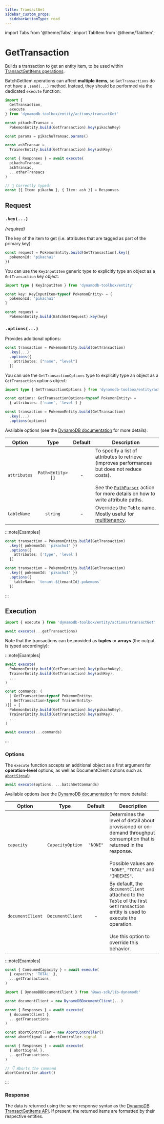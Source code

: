```yaml
---
title: TransactGet
sidebar_custom_props:
  sidebarActionType: read
---
```


import Tabs from '@theme/Tabs';
import TabItem from '@theme/TabItem';

# GetTransaction

Builds a transaction to get an entity item, to be used within [TransactGetItems operations](https://docs.aws.amazon.com/amazondynamodb/latest/APIReference/API_TransactGetItems.html).

BatchGetItem operations can affect **multiple items**, so `GetTransactions` do not have a `.send(...)` method. Instead, they should be performed via the dedicated `execute` function:

```ts
import {
  GetTransaction,
  execute
} from 'dynamodb-toolbox/entity/actions/transactGet'

const pikachuTransac =
  PokemonEntity.build(GetTransaction).key(pikachuKey)

const params = pikachuTransac.params()

const ashTransac =
  TrainerEntity.build(GetTransaction).key(ashKey)

const { Responses } = await execute(
  pikachuTransac,
  ashTransac,
  ...otherTransacs
)

// 🙌 Correctly typed!
const [{ Item: pikachu }, { Item: ash }] = Responses
```

## Request

### `.key(...)`

<p style={{ marginTop: '-15px' }}><i>(required)</i></p>

The key of the item to get (i.e. attributes that are tagged as part of the primary key):

```ts
const request = PokemonEntity.build(GetTransaction).key({
  pokemonId: 'pikachu1'
})
```

You can use the `KeyInputItem` generic type to explicitly type an object as a `GetTransaction` key object:

```ts
import type { KeyInputItem } from 'dynamodb-toolbox/entity'

const key: KeyInputItem<typeof PokemonEntity> = {
  pokemonId: 'pikachu1'
}

const request =
  PokemonEntity.build(BatchGetRequest).key(key)
```

### `.options(...)`

Provides additional options:

```ts
const transaction = PokemonEntity.build(GetTransaction)
  .key(...)
  .options({
    attributes: ["name", "level"]
  })
```

You can use the `GetTransactionOptions` type to explicitly type an object as a `GetTransaction` options object:

```ts
import type { GetTransactionOptions } from 'dynamodb-toolbox/entity/actions/transactGet'

const options: GetTransactionOptions<typeof PokemonEntity> =
  { attributes: ['name', 'level'] }

const transaction = PokemonEntity.build(GetTransaction)
  .key(...)
  .options(options)
```

Available options (see the [DynamoDB documentation](https://docs.aws.amazon.com/amazondynamodb/latest/APIReference/API_TransactGetItems.html#API_TransactGetItems_RequestParameters) for more details):

| Option       |       Type       | Default | Description                                                                                                                                                                                                               |
| ------------ | :--------------: | :-----: | ------------------------------------------------------------------------------------------------------------------------------------------------------------------------------------------------------------------------- |
| `attributes` | `Path<Entity>[]` |    -    | To specify a list of attributes to retrieve (improves performances but does not reduce costs).<br/><br/>See the [`PathParser`](../19-parse-paths/index.md#paths) action for more details on how to write attribute paths. |
| `tableName`  |     `string`     |    -    | Overrides the `Table` name. Mostly useful for [multitenancy](https://en.wikipedia.org/wiki/Multitenancy).                                                                                                                 |

:::note[Examples]

<Tabs>
<TabItem value="attributes" label="Attributes">

```ts
const transaction = PokemonEntity.build(GetTransaction)
  .key({ pokemonId: 'pikachu1' })
  .options({
    attributes: ['type', 'level']
  })
```

</TabItem>
<TabItem value="multitenant" label="Multitenant">

```ts
const transaction = PokemonEntity.build(GetTransaction)
  .key({ pokemonId: 'pikachu1' })
  .options({
    tableName: `tenant-${tenantId}-pokemons`
  })
```

</TabItem>
</Tabs>

:::

## Execution

```ts
import { execute } from 'dynamodb-toolbox/entity/actions/transactGet'

await execute(...getTransactions)
```

Note that the transactions can be provided as **tuples** or **arrays** (the output is typed accordingly):

:::note[Examples]

<Tabs>
<TabItem value="tuple" label="Tuple">

```ts
await execute(
  PokemonEntity.build(GetTransaction).key(pikachuKey),
  TrainerEntity.build(GetTransaction).key(ashKey),
  ...
)
```

</TabItem>
<TabItem value="array" label="Array">

```ts
const commands: (
  | GetTransaction<typeof PokemonEntity>
  | GetTransaction<typeof TrainerEntity>
)[] = [
  PokemonEntity.build(GetTransaction).key(pikachuKey),
  TrainerEntity.build(GetTransaction).key(ashKey),
  ...
]

await execute(...commands)
```

</TabItem>
</Tabs>

:::

### Options

The `execute` function accepts an additional object as a first argument for **operation-level** options, as well as DocumentClient options such as [`abortSignal`](https://github.com/aws/aws-sdk-js-v3?tab=readme-ov-file#abortcontroller-example):

```ts
await execute(options, ...batchGetCommands)
```

Available options (see the [DynamoDB documentation](https://docs.aws.amazon.com/amazondynamodb/latest/APIReference/API_TransactGetItems.html#API_TransactGetItems_RequestParameters) for more details):

| Option           |       Type       | Default  | Description                                                                                                                                                                              |
| ---------------- | :--------------: | :------: | ---------------------------------------------------------------------------------------------------------------------------------------------------------------------------------------- |
| `capacity`       | `CapacityOption` | `"NONE"` | Determines the level of detail about provisioned or on-demand throughput consumption that is returned in the response.<br/><br/>Possible values are `"NONE"`, `"TOTAL"` and `"INDEXES"`. |
| `documentClient` | `DocumentClient` |    -     | By default, the `documentClient` attached to the `Table` of the first `GetTransaction` entity is used to execute the operation.<br/><br/>Use this option to override this behavior.      |

:::note[Examples]

<Tabs>
<TabItem value="capacity" label="Capacity">

```ts
const { ConsumedCapacity } = await execute(
  { capacity: 'TOTAL' },
  ...getTransactions
)
```

</TabItem>
<TabItem value="document-client" label="Document client">

```ts
import { DynamoDBDocumentClient } from '@aws-sdk/lib-dynamodb'

const documentClient = new DynamoDBDocumentClient(...)

const { Responses } = await execute(
  { documentClient },
  ...getTransactions
)
```

</TabItem>
<TabItem value="aborted" label="Aborted">

```ts
const abortController = new AbortController()
const abortSignal = abortController.signal

const { Responses } = await execute(
  { abortSignal },
  ...getTransactions
)

// 👇 Aborts the command
abortController.abort()
```

</TabItem>
</Tabs>

:::

### Response

The data is returned using the same response syntax as the [DynamoDB TransactGetItems API](https://docs.aws.amazon.com/amazondynamodb/latest/APIReference/API_TransactGetItems.html#API_TransactGetItems_ResponseSyntax). If present, the returned items are formatted by their respective entities.

